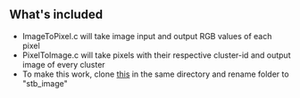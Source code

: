 ## What's included

- ImageToPixel.c will take image input and output RGB values of each pixel
- PixelToImage.c will take pixels with their respective cluster-id and output image of every cluster
- To make this work, clone [this](https://github.com/nothings/stb) in the same directory and rename folder to "stb_image"
